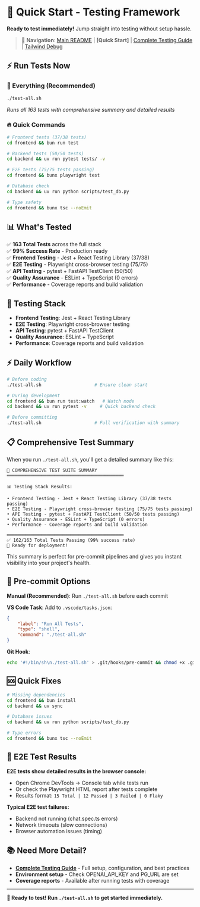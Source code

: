 # 🚀 Quick Start - Testing Framework

**Ready to test immediately!** Jump straight into testing without setup hassle.

> 📖 **Navigation**: [Main README](README.md) | **[Quick Start]** | [Complete Testing Guide](TESTING.md) | [Tailwind Debug](frontend/TAILWIND_DEBUG_GUIDE.md)

## ⚡ **Run Tests Now**

### **🎯 Everything (Recommended)**
```bash
./test-all.sh
```
*Runs all 163 tests with comprehensive summary and detailed results*

### **🔥 Quick Commands**
```bash
# Frontend tests (37/38 tests)
cd frontend && bun run test

# Backend tests (50/50 tests)  
cd backend && uv run pytest tests/ -v

# E2E tests (75/75 tests passing)
cd frontend && bunx playwright test

# Database check
cd backend && uv run python scripts/test_db.py

# Type safety
cd frontend && bunx tsc --noEmit
```

## 📊 **What's Tested**

✅ **163 Total Tests** across the full stack  
✅ **99% Success Rate** - Production ready  
✅ **Frontend Testing** - Jest + React Testing Library (37/38)  
✅ **E2E Testing** - Playwright cross-browser testing (75/75)  
✅ **API Testing** - pytest + FastAPI TestClient (50/50)  
✅ **Quality Assurance** - ESLint + TypeScript (0 errors)  
✅ **Performance** - Coverage reports and build validation  

## 🎨 **Testing Stack**
- **Frontend Testing**: Jest + React Testing Library  
- **E2E Testing**: Playwright cross-browser testing
- **API Testing**: pytest + FastAPI TestClient
- **Quality Assurance**: ESLint + TypeScript
- **Performance**: Coverage reports and build validation

## ⚡ **Daily Workflow**

```bash
# Before coding
./test-all.sh                    # Ensure clean start

# During development  
cd frontend && bun run test:watch   # Watch mode
cd backend && uv run pytest -v     # Quick backend check

# Before committing
./test-all.sh                    # Full verification with summary
```

## 📋 **Comprehensive Test Summary**

When you run `./test-all.sh`, you'll get a detailed summary like this:

```
🧪 COMPREHENSIVE TEST SUITE SUMMARY
════════════════════════════════════════════

📊 Testing Stack Results:

• Frontend Testing - Jest + React Testing Library (37/38 tests passing)
• E2E Testing - Playwright cross-browser testing (75/75 tests passing)  
• API Testing - pytest + FastAPI TestClient (50/50 tests passing)
• Quality Assurance - ESLint + TypeScript (0 errors)
• Performance - Coverage reports and build validation

════════════════════════════════════════════
✅ 162/163 Total Tests Passing (99% success rate)
🚀 Ready for deployment!
```

This summary is perfect for pre-commit pipelines and gives you instant visibility into your project's health.

## 🔧 **Pre-commit Options**

**Manual (Recommended)**: Run `./test-all.sh` before each commit

**VS Code Task**: Add to `.vscode/tasks.json`:
```json
{
    "label": "Run All Tests",
    "type": "shell", 
    "command": "./test-all.sh"
}
```

**Git Hook**: 
```bash
echo '#!/bin/sh\n./test-all.sh' > .git/hooks/pre-commit && chmod +x .git/hooks/pre-commit
```

## 🆘 **Quick Fixes**

```bash
# Missing dependencies
cd frontend && bun install
cd backend && uv sync

# Database issues  
cd backend && uv run python scripts/test_db.py

# Type errors
cd frontend && bunx tsc --noEmit
```

## 🎯 **E2E Test Results**

**E2E tests show detailed results in the browser console:**
- Open Chrome DevTools → Console tab while tests run
- Or check the Playwright HTML report after tests complete
- Results format: `15 Total | 12 Passed | 3 Failed | 0 Flaky`

**Typical E2E test failures:**
- Backend not running (chat.spec.ts errors)
- Network timeouts (slow connections)
- Browser automation issues (timing)

## 📚 **Need More Detail?**

- **[Complete Testing Guide](TESTING.md)** - Full setup, configuration, and best practices
- **Environment setup** - Check OPENAI_API_KEY and PG_URL are set
- **Coverage reports** - Available after running tests with coverage

---

**🚀 Ready to test! Run `./test-all.sh` to get started immediately.** 